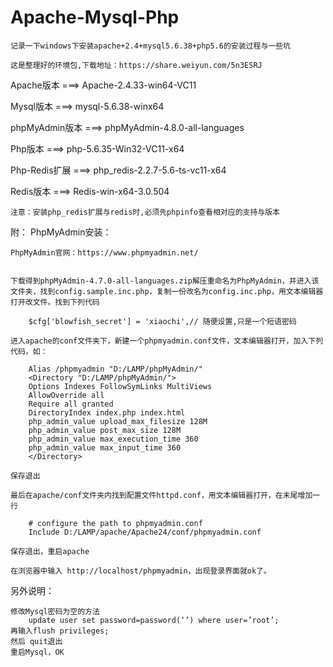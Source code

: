 # Apache-Mysql-Php
	记录一下windows下安装apache+2.4+mysql5.6.38+php5.6的安装过程与一些坑

	这是整理好的环境包,下载地址：https://share.weiyun.com/5n3ESRJ


Apache版本   	===>  Apache-2.4.33-win64-VC11


Mysql版本	 	===>  mysql-5.6.38-winx64

phpMyAdmin版本	===>  phpMyAdmin-4.8.0-all-languages


Php版本	 	 	===>  php-5.6.35-Win32-VC11-x64

Php-Redis扩展  	===>  php_redis-2.2.7-5.6-ts-vc11-x64

Redis版本		===>  Redis-win-x64-3.0.504

	注意：安装php_redis扩展与redis时,必须先phpinfo查看相对应的支持与版本

附：
PhpMyAdmin安装：
	
	PhpMyAdmin官网：https://www.phpmyadmin.net/
	

	下载得到phpMyAdmin-4.7.0-all-languages.zip解压重命名为PhpMyAdmin，并进入该文件夹，找到config.sample.inc.php，复制一份改名为config.inc.php，用文本编辑器打开改文件。找到下列代码

		$cfg['blowfish_secret'] = 'xiaochi',// 随便设置,只是一个短语密码

	进入apache的conf文件夹下，新建一个phpmyadmin.conf文件，文本编辑器打开，加入下列代码，如：
		
		Alias /phpmyadmin "D:/LAMP/phpMyAdmin/"
		<Directory "D:/LAMP/phpMyAdmin/">
		Options Indexes FollowSymLinks MultiViews
		AllowOverride all
		Require all granted
		DirectoryIndex index.php index.html
		php_admin_value upload_max_filesize 128M
		php_admin_value post_max_size 128M
		php_admin_value max_execution_time 360
		php_admin_value max_input_time 360
		</Directory>

	保存退出

	最后在apache/conf文件夹内找到配置文件httpd.conf，用文本编辑器打开，在末尾增加一行

		# configure the path to phpmyadmin.conf
		Include D:/LAMP/apache/Apache24/conf/phpmyadmin.conf

	保存退出，重启apache

	在浏览器中输入 http://localhost/phpmyadmin，出现登录界面就ok了。


另外说明：
	
	修改Mysql密码为空的方法
		update user set password=password(‘’) where user=’root’;
	再输入flush privileges;
	然后 quit退出
	重启Mysql，OK
